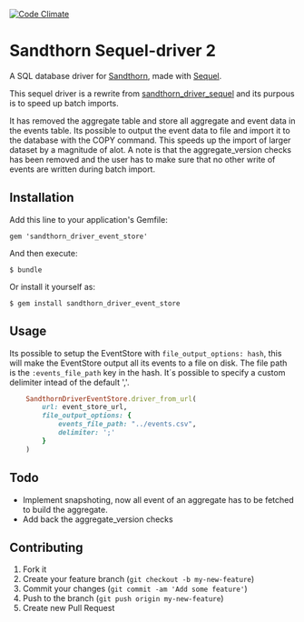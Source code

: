 [![Code Climate](https://codeclimate.com/github/Sandthorn/sandthorn_driver_sequel.png)](https://codeclimate.com/github/Sandthorn/sandthorn_driver_sequel)

# Sandthorn Sequel-driver 2

A SQL database driver for [Sandthorn](https://github.com/Sandthorn/sandthorn), made with [Sequel](http://sequel.jeremyevans.net/).

This sequel driver is a rewrite from [sandthorn_driver_sequel](https://github.com/Sandthorn/sandthorn_driver_sequel) and its purpous is to speed up batch imports.

It has removed the aggregate table and store all aggregate and event data in the events table. Its possible to output the event data to file and import it to the database with the COPY command. This speeds up the import of larger dataset by a magnitude of alot. A note is that the aggregate_version checks has been removed and the user has to make sure that no other write of events are written during batch import.

## Installation

Add this line to your application's Gemfile:

    gem 'sandthorn_driver_event_store'

And then execute:

    $ bundle

Or install it yourself as:

    $ gem install sandthorn_driver_event_store

## Usage

Its possible to setup the EventStore with `file_output_options: hash`, this will make the EventStore output all its events to a file on disk. The file path is the `:events_file_path` key in the hash. It´s possible to specify a custom delimiter intead of the default ','.

```ruby
    SandthornDriverEventStore.driver_from_url(
        url: event_store_url,
        file_output_options: {
            events_file_path: "../events.csv",
            delimiter: ';'
        }
    )
```

## Todo

 * Implement snapshoting, now all event of an aggregate has to be fetched to build the aggregate.
 * Add back the aggregate_version checks

## Contributing

1. Fork it
2. Create your feature branch (`git checkout -b my-new-feature`)
3. Commit your changes (`git commit -am 'Add some feature'`)
4. Push to the branch (`git push origin my-new-feature`)
5. Create new Pull Request

